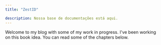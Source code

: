```yaml
---
title: "ZestID"

description: Nossa base de documentações está aqui.
---
```


Welcome to my blog with some of my work in progress. I've been working on this book idea. You can read some of the chapters below.
